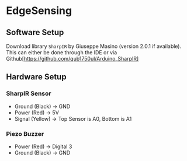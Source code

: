# EdgeSensing
## Software Setup
Download library `SharpIR` by Giuseppe Masino (version 2.0.1 if available). This can either be done through the IDE or via Github[https://github.com/qub1750ul/Arduino_SharpIR]

## Hardware Setup
### SharpIR Sensor
* Ground (Black) -> GND
* Power (Red) -> 5V
* Signal (Yellow) -> Top Sensor is A0, Bottom is A1
### Piezo Buzzer
* Power (Red) -> Digital 3
* Ground (Black) -> GND
